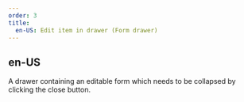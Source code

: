 ```yaml
---
order: 3
title:
  en-US: Edit item in drawer (Form drawer)
---
```


## en-US

A drawer containing an editable form which needs to be collapsed by clicking the close button.
